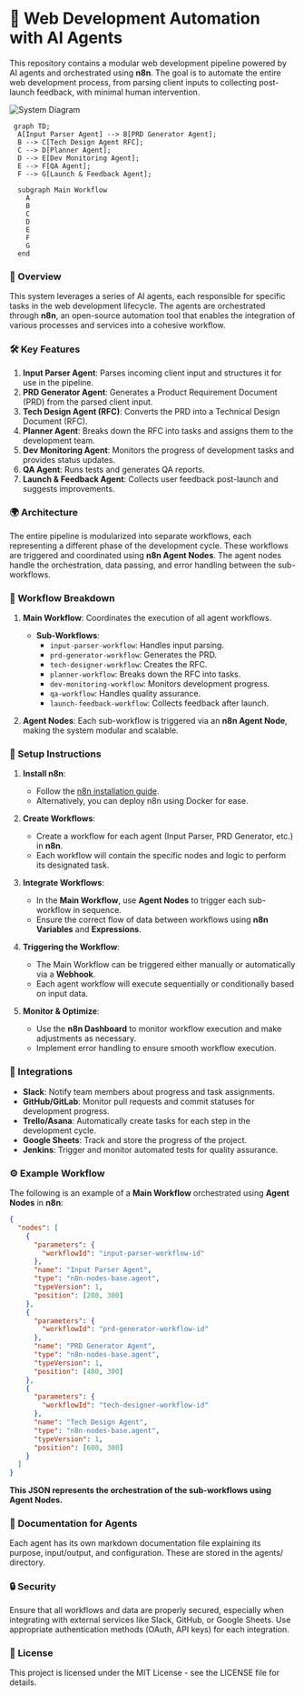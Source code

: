 # 🚀 Web Development Automation with AI Agents

This repository contains a modular web development pipeline powered by AI agents and orchestrated using **n8n**. The goal is to automate the entire web development process, from parsing client inputs to collecting post-launch feedback, with minimal human intervention.

![System Diagram](./A_README_file_displays_"Web_Development_Automation.png)

```mermaid
 graph TD;
  A[Input Parser Agent] --> B[PRD Generator Agent];
  B --> C[Tech Design Agent RFC];
  C --> D[Planner Agent];
  D --> E[Dev Monitoring Agent];
  E --> F[QA Agent];
  F --> G[Launch & Feedback Agent];

  subgraph Main Workflow
    A
    B
    C
    D
    E
    F
    G
  end

```

### 🚀 Overview

This system leverages a series of AI agents, each responsible for specific tasks in the web development lifecycle. The agents are orchestrated through **n8n**, an open-source automation tool that enables the integration of various processes and services into a cohesive workflow.

### 🛠️ Key Features

1. **Input Parser Agent**: Parses incoming client input and structures it for use in the pipeline.
2. **PRD Generator Agent**: Generates a Product Requirement Document (PRD) from the parsed client input.
3. **Tech Design Agent (RFC)**: Converts the PRD into a Technical Design Document (RFC).
4. **Planner Agent**: Breaks down the RFC into tasks and assigns them to the development team.
5. **Dev Monitoring Agent**: Monitors the progress of development tasks and provides status updates.
6. **QA Agent**: Runs tests and generates QA reports.
7. **Launch & Feedback Agent**: Collects user feedback post-launch and suggests improvements.

### 🌍 Architecture

The entire pipeline is modularized into separate workflows, each representing a different phase of the development cycle. These workflows are triggered and coordinated using **n8n Agent Nodes**. The agent nodes handle the orchestration, data passing, and error handling between the sub-workflows.

### 🧩 Workflow Breakdown

1. **Main Workflow**: Coordinates the execution of all agent workflows.
   - **Sub-Workflows**: 
     - `input-parser-workflow`: Handles input parsing.
     - `prd-generator-workflow`: Generates the PRD.
     - `tech-designer-workflow`: Creates the RFC.
     - `planner-workflow`: Breaks down the RFC into tasks.
     - `dev-monitoring-workflow`: Monitors development progress.
     - `qa-workflow`: Handles quality assurance.
     - `launch-feedback-workflow`: Collects feedback after launch.

2. **Agent Nodes**: Each sub-workflow is triggered via an **n8n Agent Node**, making the system modular and scalable.

### 🔧 Setup Instructions

1. **Install n8n**:
   - Follow the [n8n installation guide](https://n8n.io/docs/).
   - Alternatively, you can deploy n8n using Docker for ease.

2. **Create Workflows**:
   - Create a workflow for each agent (Input Parser, PRD Generator, etc.) in **n8n**.
   - Each workflow will contain the specific nodes and logic to perform its designated task.

3. **Integrate Workflows**:
   - In the **Main Workflow**, use **Agent Nodes** to trigger each sub-workflow in sequence.
   - Ensure the correct flow of data between workflows using **n8n Variables** and **Expressions**.

4. **Triggering the Workflow**:
   - The Main Workflow can be triggered either manually or automatically via a **Webhook**.
   - Each agent workflow will execute sequentially or conditionally based on input data.

5. **Monitor & Optimize**:
   - Use the **n8n Dashboard** to monitor workflow execution and make adjustments as necessary.
   - Implement error handling to ensure smooth workflow execution.

### 🔗 Integrations

- **Slack**: Notify team members about progress and task assignments.
- **GitHub/GitLab**: Monitor pull requests and commit statuses for development progress.
- **Trello/Asana**: Automatically create tasks for each step in the development cycle.
- **Google Sheets**: Track and store the progress of the project.
- **Jenkins**: Trigger and monitor automated tests for quality assurance.

### ⚙️ Example Workflow

The following is an example of a **Main Workflow** orchestrated using **Agent Nodes** in **n8n**:

```json
{
  "nodes": [
    {
      "parameters": {
        "workflowId": "input-parser-workflow-id"
      },
      "name": "Input Parser Agent",
      "type": "n8n-nodes-base.agent",
      "typeVersion": 1,
      "position": [200, 300]
    },
    {
      "parameters": {
        "workflowId": "prd-generator-workflow-id"
      },
      "name": "PRD Generator Agent",
      "type": "n8n-nodes-base.agent",
      "typeVersion": 1,
      "position": [400, 300]
    },
    {
      "parameters": {
        "workflowId": "tech-designer-workflow-id"
      },
      "name": "Tech Design Agent",
      "type": "n8n-nodes-base.agent",
      "typeVersion": 1,
      "position": [600, 300]
    }
  ]
}
```

**This JSON represents the orchestration of the sub-workflows using Agent Nodes.**

### 📑 Documentation for Agents
Each agent has its own markdown documentation file explaining its purpose, input/output, and configuration. These are stored in the agents/ directory.

### 🔒 Security
Ensure that all workflows and data are properly secured, especially when integrating with external services like Slack, GitHub, or Google Sheets. Use appropriate authentication methods (OAuth, API keys) for each integration.

### 🚀 License
This project is licensed under the MIT License - see the LICENSE file for details.
